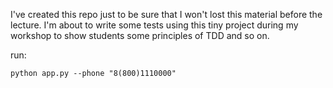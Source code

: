 I've created this repo just to be sure that I won't lost this material before the lecture.
I'm about to write some tests using this tiny project during my workshop to show students some principles of TDD and so on.


run:

`python app.py --phone "8(800)1110000"`
